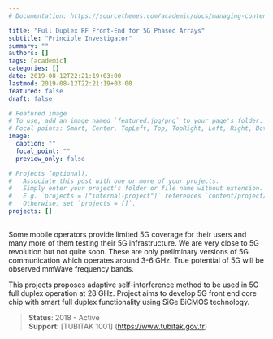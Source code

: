 ```yaml
---
# Documentation: https://sourcethemes.com/academic/docs/managing-content/

title: "Full Duplex RF Front-End for 5G Phased Arrays"
subtitle: "Principle Investigator"
summary: ""
authors: []
tags: [academic]
categories: []
date: 2019-08-12T22:21:19+03:00
lastmod: 2019-08-12T22:21:19+03:00
featured: false
draft: false

# Featured image
# To use, add an image named `featured.jpg/png` to your page's folder.
# Focal points: Smart, Center, TopLeft, Top, TopRight, Left, Right, BottomLeft, Bottom, BottomRight.
image:
  caption: ""
  focal_point: ""
  preview_only: false

# Projects (optional).
#   Associate this post with one or more of your projects.
#   Simply enter your project's folder or file name without extension.
#   E.g. `projects = ["internal-project"]` references `content/project/deep-learning/index.md`.
#   Otherwise, set `projects = []`.
projects: []
---
```

Some mobile operators provide limited 5G coverage for their users and many more of them testing their 5G infrastructure. We are very close to 5G revolution but not quite soon. These are only preliminary versions of 5G communication which operates around 3-6 GHz. True potential of 5G will be observed mmWave frequency bands. 

This projects proposes adaptive self-interference method to be used in 5G full duplex operation at 28 GHz. Project aims to develop 5G front end core chip with smart full duplex functionality using SiGe BiCMOS technology.

> **Status**: 2018 - Active  
  **Support**: [TUBITAK 1001] (https://www.tubitak.gov.tr)